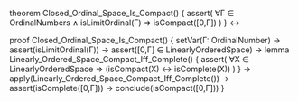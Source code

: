 theorem Closed_Ordinal_Space_Is_Compact() {
  assert(
    ∀Γ ∈ OrdinalNumbers ∧ isLimitOrdinal(Γ) ⇒
    isCompact([0,Γ])
  )
} ↔

proof Closed_Ordinal_Space_Is_Compact() {
  setVar(Γ: OrdinalNumber) →
  assert(isLimitOrdinal(Γ)) →
  assert([0,Γ] ∈ LinearlyOrderedSpace) →
  lemma Linearly_Ordered_Space_Compact_Iff_Complete() {
    assert(
      ∀X ∈ LinearlyOrderedSpace ⇒
      (isCompact(X) ↔ isComplete(X))
    )
  } →
  apply(Linearly_Ordered_Space_Compact_Iff_Complete()) →
  assert(isComplete([0,Γ])) →
  conclude(isCompact([0,Γ]))
}